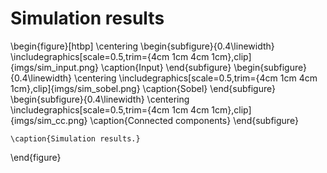 Simulation results
==================

\begin{figure}[htbp]
    \centering
    \begin{subfigure}{0.4\linewidth}
        \includegraphics[scale=0.5,trim={4cm 1cm 4cm 1cm},clip]{imgs/sim_input.png}
        \caption{Input}
    \end{subfigure}
    \begin{subfigure}{0.4\linewidth}
        \centering
        \includegraphics[scale=0.5,trim={4cm 1cm 4cm 1cm},clip]{imgs/sim_sobel.png}
        \caption{Sobel}
    \end{subfigure}
    \begin{subfigure}{0.4\linewidth}
        \centering
        \includegraphics[scale=0.5,trim={4cm 1cm 4cm 1cm},clip]{imgs/sim_cc.png}
        \caption{Connected components}
    \end{subfigure}

    \caption{Simulation results.}
\end{figure}
